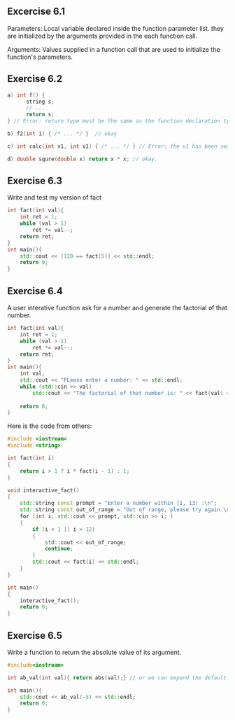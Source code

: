 ## Excercise 6.1

Parameters: Local variable declared inside the function parameter list. they are initialized by the arguments provided in the each function call.

Arguments: Values supplied in a function call that are used to initialize the function's parameters.

## Exercise 6.2
```cpp
a) int f() {
      string s;
      // ...
      return s;
} // Error: return type must be the same as the function declaration type, as in int.

b) f2(int i) { /* ... */ }  // okay

c) int calc(int v1, int v1) { /* ... */ } // Error: the v1 has been seclared so cannot be declared again.

d) double squre(double x) return x * x; // okay.
```

## Exercise 6.3
Write and test my version of fact
```cpp
int fact(int val){
    int ret = 1;
    while (val > 1)
        ret *= val--;
    return ret;
}
int main(){
    std::cout << (120 == fact(5)) << std::endl;
    return 0;
}
```

## Exercise 6.4
A user interative function ask for a number and generate the factorial of that number.
```cpp
int fact(int val){
    int ret = 1;
    while (val > 1)
        ret *= val--;
    return ret;
}
int main(){
    int val;
    std::cout << "PLease enter a number: " << std::endl;
    while (std::cin >> val)
        std::cout << "The factorial of that number is: " << fact(val) << std::endl;
    
    return 0;
}
```
Here is the code from others:
```cpp
#include <iostream>
#include <string>

int fact(int i)
{
    return i > 1 ? i * fact(i - 1) : 1;
}

void interactive_fact()
{
    std::string const prompt = "Enter a number within [1, 13) :\n";
    std::string const out_of_range = "Out of range, please try again.\n";
    for (int i; std::cout << prompt, std::cin >> i; )
    {
        if (i < 1 || i > 12)
        {
            std::cout << out_of_range; 
            continue;
        }
        std::cout << fact(i) << std::endl;
    }
}

int main()
{
    interactive_fact();
    return 0;
}
```

## Exercise 6.5
Write a function to return the absolute value of its argument.
```cpp
#include<iostream>

int ab_val(int val){ return abs(val);} // or we can expand the default abs function as: return i > 0 ? i : -i;

int main(){
    std::cout << ab_val(-5) << std::endl;
    return 0;
}
```


